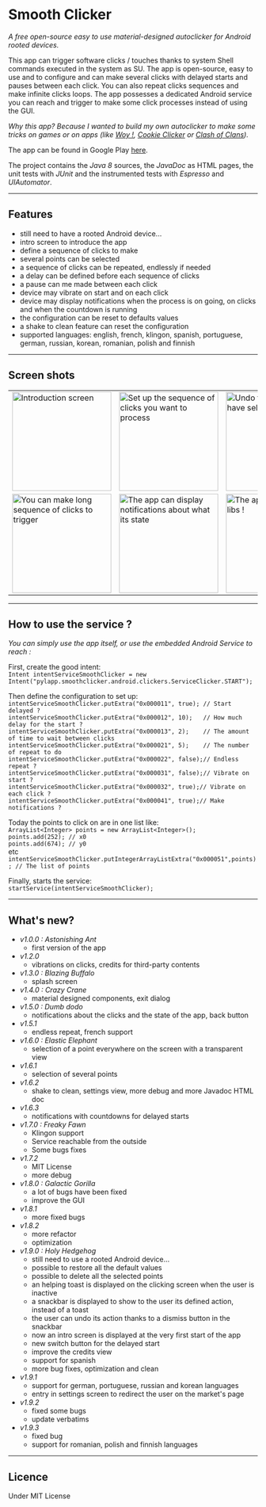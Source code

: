 # Smooth Clicker
_A free open-source easy to use material-designed autoclicker for Android rooted devices._

This app can trigger software clicks / touches thanks to system Shell commands executed in the system as SU.
The app is open-source, easy to use and to configure and can make several clicks with delayed starts and pauses between each click.
You can also repeat clicks sequences and make infinite clicks loops.
The app possesses a dedicated Android service you can reach and trigger to make some click processes instead of using the GUI.

_Why this app? Because I wanted to build my own autoclicker to make some tricks on games or on apps (like <a href="https://play.google.com/store/apps/details?id=com.mlt.woy&hl=fr">Woy !</a>, <a href="http://orteil.dashnet.org/cookieclicker/">Cookie Clicker</a> or <a href="https://play.google.com/store/apps/details?id=com.supercell.clashofclans&">Clash of Clans</a>)._

The app can be found in Google Play <a href="https://play.google.com/store/apps/details?id=pylapp.smoothclicker.android">here</a>.

The project contains the _Java 8_ sources, the _JavaDoc_ as HTML pages, the unit tests with _JUnit_ and the instrumented tests with _Espresso_ and _UIAutomator_.

***
## Features
* still need to have a rooted Android device...
* intro screen to introduce the app
* define a sequence of clicks to make
* several points can be selected
* a sequence of clicks can be repeated, endlessly if needed
* a delay can be defined before each sequence of clicks
* a pause can me made between each click
* device may vibrate on start and on each click
* device may display notifications when the process is on going, on clicks and when the countdown is running
* the configuration can be reset to defaults values
* a shake to clean feature can reset the configuration
* supported languages: english, french, klingon, spanish, portuguese, german, russian, korean, romanian, polish and finnish


***
## Screen shots
<table>
<tr>
<td>
<img src="https://github.com/pylapp/SmoothClicker/blob/master/app/dev/misc/ui_v1.9.0/intro_1_en.png" alt="Introduction screen" title="Welcome to Smooth Clicker guys!" width="200">
</td>
<td>
<img src="https://github.com/pylapp/SmoothClicker/blob/master/app/dev/misc/ui_v1.9.0/main_screen_en.png" alt="Set up the sequence of clicks you want to process" title="Set up the sequence of clicks you want to process" width="200">
</td>
<td>
<img src="https://github.com/pylapp/SmoothClicker/blob/master/app/dev/misc/ui_v1.9.0/select_multipoint_3_en.png" alt="Undo the click you have selected" title="Undo the click you have selected" width="200">
</td>
</tr>
<tr>
<td>
<img src="https://github.com/pylapp/SmoothClicker/blob/master/app/dev/misc/ui_v1.9.0/select_multipoint_2_en.png" alt="You can make long sequence of clicks to trigger" title="You can make long sequence of clicks to trigger" width="200">
</td>
<td>
<img src="https://github.com/pylapp/SmoothClicker/blob/master/app/dev/misc/ui_v1.9.0/notifications_on_going_en.png" alt="The app can display notifications about what its state" title="The app can display notifications about what it is doing" width="200">
</td>
<td>
<img src="https://github.com/pylapp/SmoothClicker/blob/master/app/dev/misc/ui_v1.9.0/credits_en.png" alt="The app uses thir party libs !" title="The app uses third party libs !" width="200">
</td>
</tr>
</table>

***
## How to use the service ?

_You can simply use the app itself, or use the embedded Android Service to reach :_

First, create the good intent:<br/>
`Intent intentServiceSmoothClicker = new Intent("pylapp.smoothclicker.android.clickers.ServiceClicker.START");`

Then define the configuration to set up:<br/>
`intentServiceSmoothClicker.putExtra("0x000011", true); // Start delayed ?`<br/>
`intentServiceSmoothClicker.putExtra("0x000012", 10);   // How much delay for the start ?`<br/>
`intentServiceSmoothClicker.putExtra("0x000013", 2);    // The amount of time to wait between clicks`<br/>
`intentServiceSmoothClicker.putExtra("0x000021", 5);    // The number of repeat to do`<br/>
`intentServiceSmoothClicker.putExtra("0x000022", false);// Endless repeat ?`<br/>
`intentServiceSmoothClicker.putExtra("0x000031", false);// Vibrate on start ?`<br/>
`intentServiceSmoothClicker.putExtra("0x000032", true);// Vibrate on each click ?`<br/>
`intentServiceSmoothClicker.putExtra("0x000041", true);// Make notifications ?`<br/>

Today the points to click on are in one list like:<br/>
`ArrayList<Integer> points = new ArrayList<Integer>();`<br/>
`points.add(252); // x0`<br/>
`points.add(674); // y0`<br/>
etc<br/>
`intentServiceSmoothClicker.putIntegerArrayListExtra("0x000051",points); // The list of points`<br/>

Finally, starts the service: <br/>
`startService(intentServiceSmoothClicker);`


***
## What's new?
* _v1.0.0 : Astonishing Ant_
    * first version of the app
* _v1.2.0_
    * vibrations on clicks, credits for third-party contents
* _v1.3.0 : Blazing Buffalo_
    * splash screen
* _v1.4.0 : Crazy Crane_
    * material designed components, exit dialog
* _v1.5.0 : Dumb dodo_
    * notifications about the clicks and the state of the app, back button
* _v1.5.1_
    * endless repeat, french support
* _v1.6.0 : Elastic Elephant_
    * selection of a point everywhere on the screen with a transparent view
* _v1.6.1_
    * selection of several points
* _v1.6.2_
    * shake to clean, settings view, more debug and more Javadoc HTML doc
* _v1.6.3_
    * notifications with countdowns for delayed starts
* _v1.7.0 : Freaky Fawn_
   * Klingon support
   * Service reachable from the outside
   * Some bugs fixes
* _v1.7.2_
    * MIT License
    * more debug 
* _v1.8.0 : Galactic Gorilla_
    * a lot of bugs have been fixed
    * improve the GUI
* _v1.8.1_
    * more fixed bugs
* _v1.8.2_
    * more refactor
    * optimization
* _v1.9.0 : Holy Hedgehog_
    * still need to use a rooted Android device...
    * possible to restore all the default values
    * possible to delete all the selected points
    * an helping toast is displayed on the clicking screen when the user is inactive
    * a snackbar is displayed to show to the user its defined action, instead of a toast
    * the user can undo its action thanks to a dismiss button in the snackbar
    * now an intro screen is displayed at the very first start of the app
    * new switch button for the delayed start
    * improve the credits view
    * support for spanish
    * more bug fixes, optimization and clean
* _v1.9.1_
    * support for german, portuguese, russian and korean languages
    * entry in settings screen to redirect the user on the market's page
* _v1.9.2_
    * fixed some bugs
    * update verbatims
* _v1.9.3_
    * fixed bug
    * support for romanian, polish and finnish languages

***
## Licence
Under MIT License
